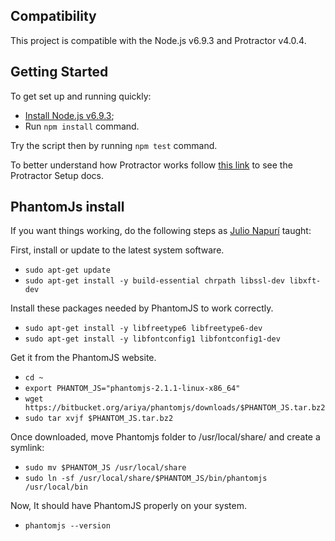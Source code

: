 Compatibility
-------------
This project is compatible with the Node.js v6.9.3 and Protractor v4.0.4.

Getting Started
---------------
To get set up and running quickly:
 - [Install Node.js v6.9.3](https://nodejs.org/en/download/);
 - Run `npm install` command.

 Try the script then by running `npm test` command.

 To better understand how Protractor works follow [this link](https://www.npmjs.com/package/protractor) to see the Protractor Setup docs.

PhantomJs install
---------------
If you want things working, do the following steps as [Julio Napurí](https://gist.github.com/julionc) taught:

First, install or update to the latest system software.
- `sudo apt-get update`
- `sudo apt-get install -y build-essential chrpath libssl-dev libxft-dev`

Install these packages needed by PhantomJS to work correctly.
- `sudo apt-get install -y libfreetype6 libfreetype6-dev`
- `sudo apt-get install -y libfontconfig1 libfontconfig1-dev`

Get it from the PhantomJS website.
- `cd ~`
- `export PHANTOM_JS="phantomjs-2.1.1-linux-x86_64"`
- `wget https://bitbucket.org/ariya/phantomjs/downloads/$PHANTOM_JS.tar.bz2`
- `sudo tar xvjf $PHANTOM_JS.tar.bz2`

Once downloaded, move Phantomjs folder to /usr/local/share/ and create a symlink:
- `sudo mv $PHANTOM_JS /usr/local/share`
- `sudo ln -sf /usr/local/share/$PHANTOM_JS/bin/phantomjs /usr/local/bin`

Now, It should have PhantomJS properly on your system.
- `phantomjs --version`